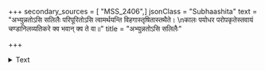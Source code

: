 +++
secondary_sources = [ "MSS_2406",]
jsonClass = "Subhaashita"
text = "अभ्युन्नतोऽसि सलिलैः परिपूरितोऽसि त्वामर्थयन्ति विहगास्तृषितास्तथैते।  \nकालः पयोधर परोपकृतेस्तवायं चण्डानिलव्यतिकरे क्व भवान् क्व ते वा॥"
title = "अभ्युन्नतोऽसि सलिलैः"

+++

<details><summary>Text</summary>

अभ्युन्नतोऽसि सलिलैः परिपूरितोऽसि त्वामर्थयन्ति विहगास्तृषितास्तथैते।  
कालः पयोधर परोपकृतेस्तवायं चण्डानिलव्यतिकरे क्व भवान् क्व ते वा॥
</details>
